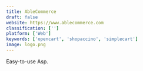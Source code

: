 ```yaml
---
title: AbleCommerce
draft: false 
website: https://www.ablecommerce.com
classification: ['']
platform: ['Web']
keywords: ['opencart', 'shopaccino', 'simplecart']
image: logo.png
---
```

Easy-to-use Asp.